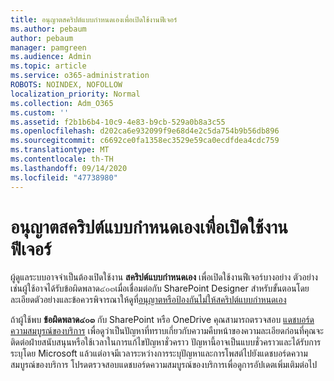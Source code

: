 ```yaml
---
title: อนุญาตสคริปต์แบบกำหนดเองเพื่อเปิดใช้งานฟีเจอร์
ms.author: pebaum
author: pebaum
manager: pamgreen
ms.audience: Admin
ms.topic: article
ms.service: o365-administration
ROBOTS: NOINDEX, NOFOLLOW
localization_priority: Normal
ms.collection: Adm_O365
ms.custom: ''
ms.assetid: f2b1b6b4-10c9-4e83-b9cb-529a0b8a3c55
ms.openlocfilehash: d202ca6e932099f9e68d4e2c5da754b9b56db896
ms.sourcegitcommit: c6692ce0fa1358ec3529e59ca0ecdfdea4cdc759
ms.translationtype: MT
ms.contentlocale: th-TH
ms.lasthandoff: 09/14/2020
ms.locfileid: "47738980"
---
```

# <a name="allow-custom-script-to-enable-features"></a>อนุญาตสคริปต์แบบกำหนดเองเพื่อเปิดใช้งานฟีเจอร์

ผู้ดูแลระบบอาจจำเป็นต้องเปิดใช้งาน **สคริปต์แบบกำหนดเอง** เพื่อเปิดใช้งานฟีเจอร์บางอย่าง ตัวอย่างเช่นผู้ใช้อาจได้รับข้อผิดพลาด๔๐๓เมื่อเชื่อมต่อกับ SharePoint Designer สำหรับขั้นตอนโดยละเอียดตัวอย่างและข้อควรพิจารณาให้ดูที่[อนุญาตหรือป้องกันไม่ให้สคริปต์แบบกำหนดเอง](https://docs.microsoft.com/sharepoint/allow-or-prevent-custom-script)

ถ้าผู้ใช้พบ **ข้อผิดพลาด๔๐๓** กับ SharePoint หรือ OneDrive คุณสามารถตรวจสอบ [แดชบอร์ดความสมบูรณ์ของบริการ](https://admin.microsoft.com/AdminPortal/Home#/servicehealth) เพื่อดูว่าเป็นปัญหาที่ทราบเกี่ยวกับความคืบหน้าของความละเอียดก่อนที่คุณจะติดต่อฝ่ายสนับสนุนหรือใช้เวลาในการแก้ไขปัญหาชั่วคราว ปัญหานี้อาจเป็นแบบชั่วคราวและได้รับการระบุโดย Microsoft แล้วแต่อาจมีเวลาระหว่างการระบุปัญหาและการโพสต์ไปยังแดชบอร์ดความสมบูรณ์ของบริการ โปรดตรวจสอบแดชบอร์ดความสมบูรณ์ของบริการเพื่อดูการอัปเดตเพิ่มเติมต่อไป

